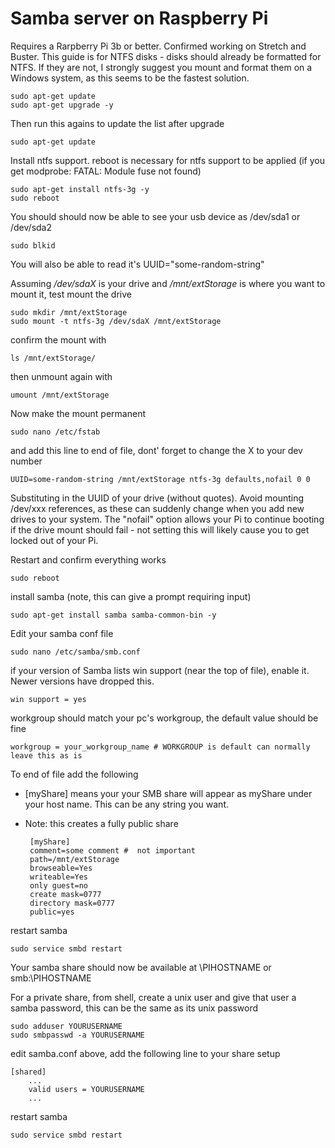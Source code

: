 # Samba server on Raspberry Pi

Requires a Rarpberry Pi 3b or better. Confirmed working on Stretch and Buster. This guide is for NTFS disks - disks should already be formatted for NTFS. If they are not, I 
strongly suggest you mount and format them on a Windows system, as this seems to be the fastest solution.

    sudo apt-get update 
    sudo apt-get upgrade -y

Then run this agains to update the list after upgrade
  
    sudo apt-get update 

Install ntfs support. reboot is necessary for ntfs support to be applied (if you get modprobe: FATAL: Module fuse not found)

    sudo apt-get install ntfs-3g -y
    sudo reboot

You should should now be able to see your usb device as /dev/sda1 or /dev/sda2

    sudo blkid

You will also be able to read it's UUID="some-random-string"

Assuming */dev/sdaX* is your drive and */mnt/extStorage* is where you want to mount it, test mount the drive 

    sudo mkdir /mnt/extStorage
    sudo mount -t ntfs-3g /dev/sdaX /mnt/extStorage

confirm the mount with

    ls /mnt/extStorage/

then unmount again with

    umount /mnt/extStorage

Now make the mount permanent

    sudo nano /etc/fstab

and add this line to end of file, dont' forget to change the X to your dev number

    UUID=some-random-string /mnt/extStorage ntfs-3g defaults,nofail 0 0

Substituting in the UUID of your drive (without quotes). Avoid mounting /dev/xxx references, as these can  suddenly change when you add new drives to your system. The "nofail" option allows your Pi to continue booting if the drive mount should fail - not setting this will likely cause you to get locked out of your Pi.

Restart and confirm everything works

    sudo reboot

install samba (note, this can give a prompt requiring input)

    sudo apt-get install samba samba-common-bin -y

Edit your samba conf file

    sudo nano /etc/samba/smb.conf

if your version of Samba lists win support (near the top of file), enable it. Newer versions have dropped this.
    
    win support = yes

workgroup should match your pc's workgroup, the default value should be fine

    workgroup = your_workgroup_name # WORKGROUP is default can normally leave this as is

To end of file add the following

- [myShare] means your your SMB share will appear as myShare under your host name. This can be any string you want.
- Note: this creates a fully public share

       [myShare]
       comment=some comment #  not important   
       path=/mnt/extStorage
       browseable=Yes
       writeable=Yes
       only guest=no
       create mask=0777
       directory mask=0777
       public=yes

restart samba
    
    sudo service smbd restart

Your samba share should now be available at \\PIHOSTNAME or smb:\\PIHOSTNAME


For a private share, from shell, create a unix user and give that user a samba password, this can be the same as its unix password
    
    sudo adduser YOURUSERNAME
    sudo smbpasswd -a YOURUSERNAME

edit samba.conf above, add the following line to your share setup
    
    [shared]
        ...
        valid users = YOURUSERNAME
        ...
    
restart samba

    sudo service smbd restart
